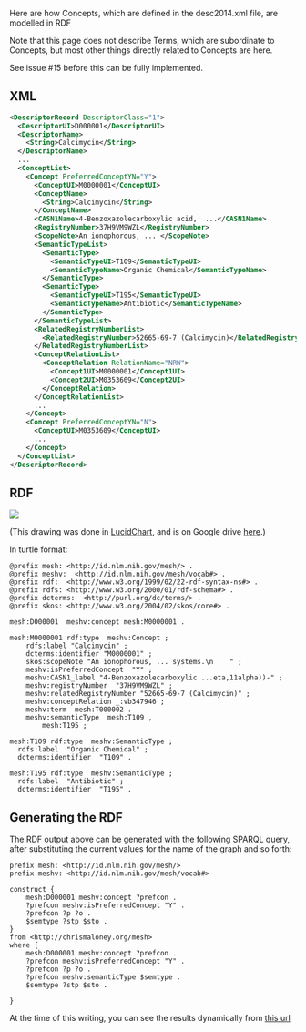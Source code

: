 Here are how Concepts, which are defined in the desc2014.xml file, are modelled in RDF

Note that this page does not describe Terms, which are subordinate to Concepts, but most other things 
directly related to Concepts are here.

See issue #15 before this can be fully implemented.

## XML

```xml
<DescriptorRecord DescriptorClass="1">
  <DescriptorUI>D000001</DescriptorUI>
  <DescriptorName>
    <String>Calcimycin</String>
  </DescriptorName>
  ...
  <ConceptList>
    <Concept PreferredConceptYN="Y">
      <ConceptUI>M0000001</ConceptUI>
      <ConceptName>
        <String>Calcimycin</String>
      </ConceptName>
      <CASN1Name>4-Benzoxazolecarboxylic acid,  ...</CASN1Name>
      <RegistryNumber>37H9VM9WZL</RegistryNumber>
      <ScopeNote>An ionophorous, ... </ScopeNote>
      <SemanticTypeList>
        <SemanticType>
          <SemanticTypeUI>T109</SemanticTypeUI>
          <SemanticTypeName>Organic Chemical</SemanticTypeName>
        </SemanticType>
        <SemanticType>
          <SemanticTypeUI>T195</SemanticTypeUI>
          <SemanticTypeName>Antibiotic</SemanticTypeName>
        </SemanticType>
      </SemanticTypeList>
      <RelatedRegistryNumberList>
        <RelatedRegistryNumber>52665-69-7 (Calcimycin)</RelatedRegistryNumber>
      </RelatedRegistryNumberList>
      <ConceptRelationList>
        <ConceptRelation RelationName="NRW">
          <Concept1UI>M0000001</Concept1UI>
          <Concept2UI>M0353609</Concept2UI>
        </ConceptRelation>
      </ConceptRelationList>
      ...
    </Concept>
    <Concept PreferredConceptYN="N">
      <ConceptUI>M0353609</ConceptUI>
      ...
    </Concept>
  </ConceptList>
</DescriptorRecord>
```

## RDF

![](https://github.com/HHS/mesh-rdf/blob/master/doc/Concepts.png)

(This drawing was done in [LucidChart](https://www.lucidchart.com), and is on Google drive [here](https://drive.google.com/file/d/0B8n-nWqCI5WmNXE2b2VTX0Vjb0E/edit?usp=sharing).)

In turtle format:

```
@prefix mesh: <http://id.nlm.nih.gov/mesh/> .
@prefix meshv:  <http://id.nlm.nih.gov/mesh/vocab#> .
@prefix rdf:  <http://www.w3.org/1999/02/22-rdf-syntax-ns#> .
@prefix rdfs: <http://www.w3.org/2000/01/rdf-schema#> .
@prefix dcterms:  <http://purl.org/dc/terms/> .
@prefix skos: <http://www.w3.org/2004/02/skos/core#> .

mesh:D000001  meshv:concept mesh:M0000001 .

mesh:M0000001 rdf:type  meshv:Concept ;
    rdfs:label "Calcimycin" ;
    dcterms:identifier "M0000001" ;
    skos:scopeNote "An ionophorous, ... systems.\n    " ;
    meshv:isPreferredConcept  "Y" ;
    meshv:CASN1_label "4-Benzoxazolecarboxylic ...eta,11alpha))-" ;
    meshv:registryNumber  "37H9VM9WZL" ;
    meshv:relatedRegistryNumber "52665-69-7 (Calcimycin)" ;
    meshv:conceptRelation _:vb347946 ;
    meshv:term  mesh:T000002 .
    meshv:semanticType  mesh:T109 ,
        mesh:T195 ;

mesh:T109 rdf:type  meshv:SemanticType ;
  rdfs:label  "Organic Chemical" ;
  dcterms:identifier  "T109" .

mesh:T195 rdf:type  meshv:SemanticType ;
  rdfs:label  "Antibiotic" ;
  dcterms:identifier  "T195" .
```

## Generating the RDF

The RDF output above can be generated with the following SPARQL query, after substituting the current values for the name of the graph and so forth:

```sparql
prefix mesh: <http://id.nlm.nih.gov/mesh/>
prefix meshv: <http://id.nlm.nih.gov/mesh/vocab#>

construct {
    mesh:D000001 meshv:concept ?prefcon .
    ?prefcon meshv:isPreferredConcept "Y" .
    ?prefcon ?p ?o .
    $semtype ?stp $sto .
}
from <http://chrismaloney.org/mesh>
where {
    mesh:D000001 meshv:concept ?prefcon .
    ?prefcon meshv:isPreferredConcept "Y" .
    ?prefcon ?p ?o .
    ?prefcon meshv:semanticType $semtype .
    $semtype ?stp $sto .

}
```

At the time of this writing, you can see the results dynamically from [this
url](http://jatspan.org:8890/sparql?query=prefix%20mesh%3A%20%3Chttp%3A%2F%2Fid.nlm.nih.gov%2Fmesh%2F%3E%0Aprefix%20meshv%3A%20%3Chttp%3A%2F%2Fid.nlm.nih.gov%2Fmesh%2Fvocab%23%3E%0A%0Aconstruct%20%7B%0A%20%20%20%20mesh%3AD000001%20meshv%3Aconcept%20%3Fprefcon%20.%0A%20%20%20%20%3Fprefcon%20meshv%3AisPreferredConcept%20%22Y%22%20.%0A%20%20%20%20%3Fprefcon%20%3Fp%20%3Fo%20.%0A%20%20%20%20%24semtype%20%3Fstp%20%24sto%20.%0A%7D%0Afrom%20%3Chttp%3A%2F%2Fchrismaloney.org%2Fmesh%3E%0Awhere%20%7B%0A%20%20%20%20mesh%3AD000001%20meshv%3Aconcept%20%3Fprefcon%20.%0A%20%20%20%20%3Fprefcon%20meshv%3AisPreferredConcept%20%22Y%22%20.%0A%20%20%20%20%3Fprefcon%20%3Fp%20%3Fo%20.%0A%20%20%20%20%3Fprefcon%20meshv%3AsemanticType%20%24semtype%20.%0A%20%20%20%20%24semtype%20%3Fstp%20%24sto%20.%0A%0A%7D&format=TURTLE)